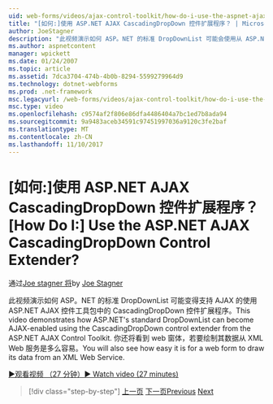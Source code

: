 ```yaml
---
uid: web-forms/videos/ajax-control-toolkit/how-do-i-use-the-aspnet-ajax-cascadingdropdown-control-extender
title: "[如何:]使用 ASP.NET AJAX CascadingDropDown 控件扩展程序？ | Microsoft Docs"
author: JoeStagner
description: "此视频演示如何 ASP。NET 的标准 DropDownList 可能会使用从 ASP.NET AJAX Contro CascadingDropDown 控件扩展程序 AJAX 启用..."
ms.author: aspnetcontent
manager: wpickett
ms.date: 01/24/2007
ms.topic: article
ms.assetid: 7dca3704-474b-4b0b-8294-5599279964d9
ms.technology: dotnet-webforms
ms.prod: .net-framework
msc.legacyurl: /web-forms/videos/ajax-control-toolkit/how-do-i-use-the-aspnet-ajax-cascadingdropdown-control-extender
msc.type: video
ms.openlocfilehash: c9574af2f806e86dfa4486404a7bc1ed7b8ada94
ms.sourcegitcommit: 9a9483aceb34591c97451997036a9120c3fe2baf
ms.translationtype: MT
ms.contentlocale: zh-CN
ms.lasthandoff: 11/10/2017
---
```

<a name="how-do-i-use-the-aspnet-ajax-cascadingdropdown-control-extender"></a><span data-ttu-id="9b278-104">[如何:]使用 ASP.NET AJAX CascadingDropDown 控件扩展程序？</span><span class="sxs-lookup"><span data-stu-id="9b278-104">[How Do I:] Use the ASP.NET AJAX CascadingDropDown Control Extender?</span></span>
====================
<span data-ttu-id="9b278-105">通过[Joe stagner 将](https://github.com/JoeStagner)</span><span class="sxs-lookup"><span data-stu-id="9b278-105">by [Joe Stagner](https://github.com/JoeStagner)</span></span>

<span data-ttu-id="9b278-106">此视频演示如何 ASP。NET 的标准 DropDownList 可能变得支持 AJAX 的使用 ASP.NET AJAX 控件工具包中的 CascadingDropDown 控件扩展程序。</span><span class="sxs-lookup"><span data-stu-id="9b278-106">This video demonstrates how ASP.NET's standard DropDownList can become AJAX-enabled using the CascadingDropDown control extender from the ASP.NET AJAX Control Toolkit.</span></span> <span data-ttu-id="9b278-107">你还将看到 web 窗体，若要绘制其数据从 XML Web 服务是多么容易。</span><span class="sxs-lookup"><span data-stu-id="9b278-107">You will also see how easy it is for a web form to draw its data from an XML Web Service.</span></span>

[<span data-ttu-id="9b278-108">&#9654;观看视频 （27 分钟）</span><span class="sxs-lookup"><span data-stu-id="9b278-108">&#9654; Watch video (27 minutes)</span></span>](https://channel9.msdn.com/Blogs/ASP-NET-Site-Videos/how-do-i-use-the-aspnet-ajax-cascadingdropdown-control-extender)

>[!div class="step-by-step"]
<span data-ttu-id="9b278-109">[上一页](how-do-i-get-started-with-the-aspnet-ajax-control-toolkit.md)
[下一页](how-do-i-use-the-aspnet-ajax-textboxwatermark-control-extender.md)</span><span class="sxs-lookup"><span data-stu-id="9b278-109">[Previous](how-do-i-get-started-with-the-aspnet-ajax-control-toolkit.md)
[Next](how-do-i-use-the-aspnet-ajax-textboxwatermark-control-extender.md)</span></span>
